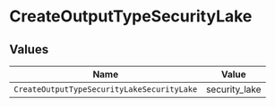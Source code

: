 # CreateOutputTypeSecurityLake


## Values

| Name                                       | Value                                      |
| ------------------------------------------ | ------------------------------------------ |
| `CreateOutputTypeSecurityLakeSecurityLake` | security_lake                              |